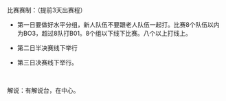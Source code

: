 比赛赛制：（提前3天出赛程）

* 第一日要做好水平分组，新人队伍不要跟老人队伍一起打。比赛8个队伍以内为BO3，超过8队打B01。8个组以下线下比赛。八个以上打线上。

* 第二日半决赛线下举行

* 第三日决赛线下举行。

  ​

解说：有解说台，在中心。


